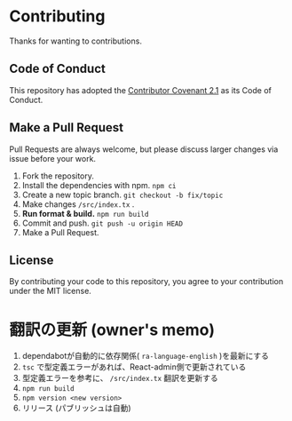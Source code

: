 # Contributing

Thanks for wanting to contributions.

## Code of Conduct

This repository has adopted the [Contributor Covenant 2.1](https://www.contributor-covenant.org/version/2/1/code_of_conduct/) as its Code of Conduct.

## Make a Pull Request

Pull Requests are always welcome, but please discuss larger changes via issue before your work.

1. Fork the repository.
1. Install the dependencies with npm. `npm ci`
1. Create a new topic branch. `git checkout -b fix/topic`
1. Make changes `/src/index.tx` .
1. **Run format & build.** `npm run build`
1. Commit and push. `git push -u origin HEAD`
1. Make a Pull Request.

## License

By contributing your code to this repository, you agree to your contribution under the MIT license.

# 翻訳の更新 (owner's memo)

1. dependabotが自動的に依存関係( `ra-language-english` )を最新にする
1. `tsc` で型定義エラーがあれば、React-admin側で更新されている
1. 型定義エラーを参考に、 `/src/index.tx` 翻訳を更新する
1. `npm run build`
1. `npm version <new version>`
1. リリース (パブリッシュは自動)

